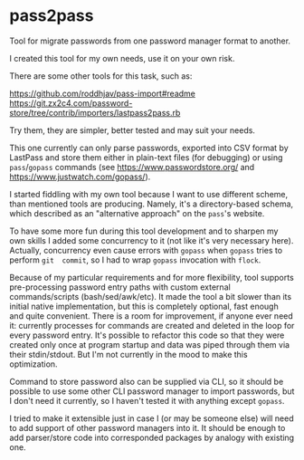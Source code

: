 # pass2pass

Tool for migrate passwords from one password manager format to another.

I created this tool for my own needs, use it on your own risk.

There are some other tools for this task, such as:

https://github.com/roddhjav/pass-import#readme
https://git.zx2c4.com/password-store/tree/contrib/importers/lastpass2pass.rb

Try them, they are simpler, better tested and may suit your needs.

This one currently can only parse passwords, exported into CSV format by
LastPass and store them either in plain-text files (for debugging) or using
`pass`/`gopass` commands (see https://www.passwordstore.org/ and
https://www.justwatch.com/gopass/). 

I started fiddling with my own tool because I want to use different scheme,
than mentioned tools are producing. Namely, it's a directory-based schema,
which described as an "alternative approach" on the `pass`'s website.

To have some more fun during this tool development and to sharpen my own skills
I added some concurrency to it (not like it's very necessary here). Actually, 
concurrency even cause errors with `gopass` when `gopass` tries to perform `git 
commit`, so I had to wrap `gopass` invocation with `flock`.

Because of my particular requirements and for more flexibility, tool supports
pre-processing password entry paths with custom external commands/scripts
(bash/sed/awk/etc). It made the tool a bit slower than its initial native
implementation, but this is completely optional, fast enough and quite
convenient. There is a room for improvement, if anyone ever need it:  currently
processes for commands are created and deleted in the loop for every password
entry. It's possible to refactor this code so that they were created only once
at program startup and data was piped through them via their stdin/stdout. But
I'm not currently in the mood to make this optimization.

Command to store password also can be supplied via CLI, so it should be
possible to use some other CLI password manager to import passwords, but I
don't need it currently, so I haven't tested it with anything except `gopass`.

I tried to make it extensible just in case I (or may be someone else) will
need to add support of other password managers into it. It should be enough to
add parser/store code into corresponded packages by analogy with existing one.
